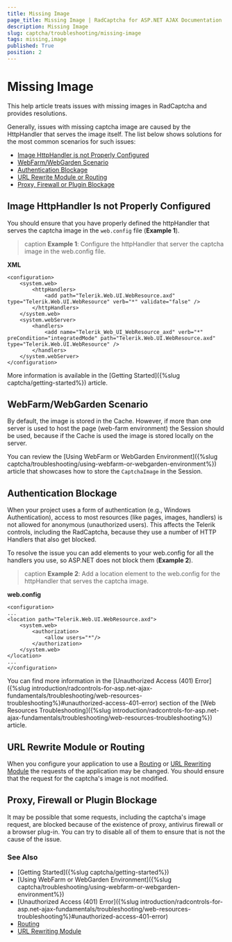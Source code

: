 ```yaml
---
title: Missing Image
page_title: Missing Image | RadCaptcha for ASP.NET AJAX Documentation
description: Missing Image
slug: captcha/troubleshooting/missing-image
tags: missing,image
published: True
position: 2
---
```


# Missing Image

This help article treats issues with missing images in RadCaptcha and provides resolutions.

Generally, issues with missing captcha image are caused by the HttpHandler that serves the image itself. The list below shows solutions for the most common scenarios for such issues:

* [Image HttpHandler is not Properly Configured](#image-httphandler-is-not-properly-configured)
* [WebFarm/WebGarden Scenario](#webfarmwebgarden-scenario)
* [Authentication Blockage](#authentication-blockage)
* [URL Rewrite Module or Routing](#url-rewrite-module-or-routing)
* [Proxy, Firewall or Plugin Blockage](#proxy-firewall-or-plugin-blockage)

## Image HttpHandler Is not Properly Configured 

You should ensure that you have properly defined the httpHandler that serves the captcha image in the `web.config` file (**Example 1**).

>caption **Example 1**: Configure the httpHandler that server the captcha image in the web.config file.

**XML**

	<configuration>
		<system.web>
			<httpHandlers>
				<add path="Telerik.Web.UI.WebResource.axd" type="Telerik.Web.UI.WebResource" verb="*" validate="false" /> 
			</httpHandlers>
		</system.web>
		<system.webServer>
			<handlers>
				<add name="Telerik_Web_UI_WebResource_axd" verb="*" preCondition="integratedMode" path="Telerik.Web.UI.WebResource.axd" type="Telerik.Web.UI.WebResource" /> 
			</handlers>
		</system.webServer>
	</configuration>

More information is available in the [Getting Started]({%slug captcha/getting-started%}) article.

## WebFarm/WebGarden Scenario

By default, the image is stored in the Cache. However, if more than one server is used to host the page (web-farm environment) the Session should be used, because if the Cache is used the image is stored locally on the server.

You can review the [Using WebFarm or WebGarden Environment]({%slug captcha/troubleshooting/using-webfarm-or-webgarden-environment%}) article that showcases how to store the `CaptchaImage` in the Session.

## Authentication Blockage

When your project uses a form of authentication (e.g., Windows Authentication), access to most resources (like pages, images, handlers) is not allowed for anonymous (unauthorized users). This affects the Telerik controls, including the RadCaptcha, because they use a number of HTTP Handlers that also get blocked.

To resolve the issue you can add <location> elements to your web.config for all the handlers you use, so ASP.NET does not block them (**Example 2**).

>caption **Example 2**: Add a location element to the web.config for the httpHandler that serves the captcha image.

**web.config**

	<configuration>
	...
	<location path="Telerik.Web.UI.WebResource.axd">
		<system.web>
			<authorization>
				<allow users="*"/>
			</authorization>
		</system.web>
	</location>
	...
	</configuration> 

You can find more information in the [Unauthorized Access (401) Error]({%slug introduction/radcontrols-for-asp.net-ajax-fundamentals/troubleshooting/web-resources-troubleshooting%}#unauthorized-access-401-error) section of the [Web Resources Troubleshooting]({%slug introduction/radcontrols-for-asp.net-ajax-fundamentals/troubleshooting/web-resources-troubleshooting%}) article.

## URL Rewrite Module or Routing

When you configure your application to use a [Routing](https://msdn.microsoft.com/en-us/library/cc668201.aspx) or [URL Rewriting Module](https://msdn.microsoft.com/en-us/library/ms972974.aspx) the requests of the application may be changed. You should ensure that the request for the captcha's image is not modified.

## Proxy, Firewall or Plugin Blockage

It may be possible that some requests, including the captcha's image request, are blocked because of the existence of proxy, antivirus firewall or a browser plug-in. You can try to disable all of them to ensure that is not the cause of the issue.

### See Also

* [Getting Started]({%slug captcha/getting-started%})
* [Using WebFarm or WebGarden Environment]({%slug captcha/troubleshooting/using-webfarm-or-webgarden-environment%}) 
* [Unauthorized Access (401) Error]({%slug introduction/radcontrols-for-asp.net-ajax-fundamentals/troubleshooting/web-resources-troubleshooting%}#unauthorized-access-401-error)
* [Routing](https://msdn.microsoft.com/en-us/library/cc668201.aspx)
* [URL Rewriting Module](https://msdn.microsoft.com/en-us/library/ms972974.aspx)  
